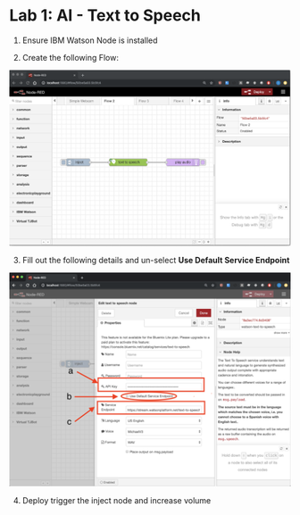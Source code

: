 # Lab 1: AI - Text to Speech

1. Ensure IBM Watson Node is installed 

2. Create the following Flow:

![](../.gitbook/assets/image%20%2814%29.png)

3. Fill out the following details and un-select **Use Default Service Endpoint**

![](../.gitbook/assets/image%20%2822%29.png)

4. Deploy trigger the inject node and increase volume





